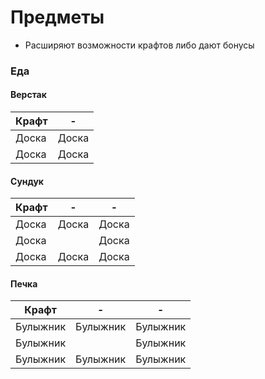 # Предметы

* Расширяют возможности крафтов либо дают бонусы 

### Еда

#### Верстак
Крафт|-
-|-
Доска|Доска
Доска|Доска

#### Сундук
Крафт|-|-
-|-|-
Доска|Доска|Доска
Доска||Доска
Доска|Доска|Доска

#### Печка
Крафт|-|-
-|-|-
Булыжник|Булыжник|Булыжник
Булыжник||Булыжник
Булыжник|Булыжник|Булыжник


